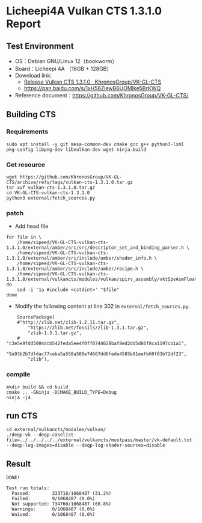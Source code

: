 # Licheepi4A Vulkan CTS 1.3.1.0 Report

## Test Environment

* OS：Debian GNU/Linux 12（bookworm）
* Board：Licheepi 4A （16GB + 128GB）
* Download link:
  * [Release Vulkan CTS 1.3.1.0 · KhronosGroup/VK-GL-CTS](https://github.com/KhronosGroup/VK-GL-CTS/releases/tag/vulkan-cts-1.3.1.0)
  * https://pan.baidu.com/s/1xH56ZlewB6UOMlke5BrKWQ
* Reference document：https://github.com/KhronosGroup/VK-GL-CTS/

## Building CTS

### Requirements

```shell
sudo apt install -y git mesa-common-dev cmake gcc g++ python3-lxml pkg-config libpng-dev libvulkan-dev wget ninja-build
```

### Get resource

```shell
wget https://github.com/KhronosGroup/VK-GL-CTS/archive/refs/tags/vulkan-cts-1.3.1.0.tar.gz
tar xvf vulkan-cts-1.3.1.0.tar.gz
cd VK-GL-CTS-vulkan-cts-1.3.1.0
python3 external/fetch_sources.py
```

### patch

* Add head file

```shell
for file in \
    /home/sipeed/VK-GL-CTS-vulkan-cts-1.3.1.0/external/amber/src/src/descriptor_set_and_binding_parser.h \
    /home/sipeed/VK-GL-CTS-vulkan-cts-1.3.1.0/external/amber/src/include/amber/shader_info.h \
    /home/sipeed/VK-GL-CTS-vulkan-cts-1.3.1.0/external/amber/src/include/amber/recipe.h \
    /home/sipeed/VK-GL-CTS-vulkan-cts-1.3.1.0/external/vulkancts/modules/vulkan/spirv_assembly/vktSpvAsmFloatControlsTests.cpp
do
    sed -i '1a #include <cstdint>' "$file"
done
```

* Modify the following content at line 302 in `external/fetch_sources.py`.

```shell
	SourcePackage(
	#"http://zlib.net/zlib-1.2.11.tar.gz",
	    "https://zlib.net/fossils/zlib-1.3.1.tar.gz",
        "zlib-1.3.1.tar.gz",
	#	"c3e5e9fdd5004dcb542feda5ee4f0ff0744628baf8ed2dd5d66f8ca1197cb1a1",
	    "9a93b2b7dfdac77ceba5a558a580e74667dd6fede4585b91eefb60f03b72df23",
        "zlib"),
```

### compile

```shell
mkdir build && cd build
cmake .. -GNinja -DCMAKE_BUILD_TYPE=Debug
ninja -j4
```

## run CTS

```shell
cd external/vulkancts/modules/vulkan/
./deqp-vk --deqp-caselist-file=../../../../../external/vulkancts/mustpass/master/vk-default.txt --deqp-log-images=disable --deqp-log-shader-sources=disable
```

## Result

```shell
DONE!

Test run totals:
  Passed:        333718/1068487 (31.2%)
  Failed:        9/1068487 (0.0%)
  Not supported: 734760/1068487 (68.8%)
  Warnings:      0/1068487 (0.0%)
  Waived:        0/1068487 (0.0%)
```